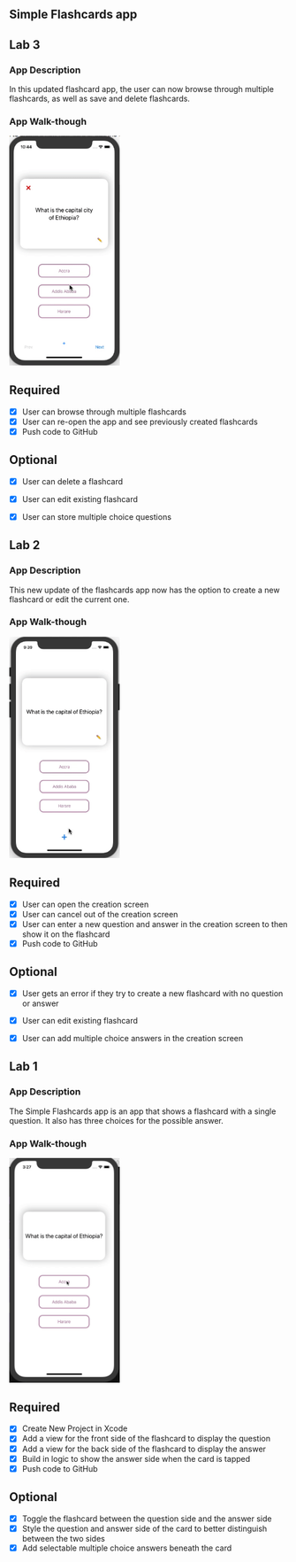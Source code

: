 ## Simple Flashcards app

## Lab 3

### App Description
In this updated flashcard app, the user can now browse through multiple flashcards, as well as save and delete flashcards.

### App Walk-though


<img src="https://github.com/RaeyWAweke/Flashcards/blob/master/Lab3.gif?raw=true" width=200><br>


## Required
- [x] User can browse through multiple flashcards
- [x] User can re-open the app and see previously created flashcards
- [x] Push code to GitHub
## Optional
- [x] User can delete a flashcard
- [x] User can edit existing flashcard
- [x] User can store multiple choice questions


## Lab 2

### App Description
This new update of the flashcards app now has the option to create a new flashcard or edit the current one.

### App Walk-though

<img src="https://github.com/RaeyWAweke/Flashcards/blob/master/ezgif.com-video-to-gif.gif?raw=true" width=200><br>



## Required
- [x] User can open the creation screen
- [x] User can cancel out of the creation screen
- [x] User can enter a new question and answer in the creation screen to then show it on the flashcard
- [x] Push code to GitHub
## Optional
- [x] User gets an error if they try to create a new flashcard with no question or answer
- [x] User can edit existing flashcard
- [x] User can add multiple choice answers in the creation screen


## Lab 1

### App Description
The Simple Flashcards app is an app that shows a flashcard with a single question. It also has three choices for the possible answer.

### App Walk-though

<img src="https://github.com/RaeyWAweke/Flashcards/blob/master/ezgif.com-crop.gif" width=200><br>

## Required
- [x] Create New Project in Xcode
- [x] Add a view for the front side of the flashcard to display the question
- [x] Add a view for the back side of the flashcard to display the answer
- [x] Build in logic to show the answer side when the card is tapped
- [x] Push code to GitHub
## Optional
- [x] Toggle the flashcard between the question side and the answer side
- [x] Style the question and answer side of the card to better distinguish between the two sides
- [x] Add selectable multiple choice answers beneath the card
